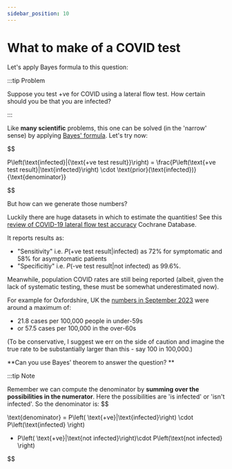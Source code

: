 ```yaml
---
sidebar_position: 10
---
```


# What to make of a COVID test

Let's apply Bayes formula to this question:

:::tip Problem

Suppose you test +ve for COVID using a lateral flow test.  How certain should you be that you are infected?

:::

Like **many scientific** problems, this one can be solved (in the 'narrow' sense) by applying [Bayes'
formula](./bayes.md).  Let's try now:

$$

P\left(\text{infected}|{\text{+ve test result}}\right) = \frac{P\left(\text{+ve test result}|\text{infected}\right) \cdot \text{prior}(\text{infected})}{\text{denominator}}

$$

But how can we generate those numbers?

Luckily there are huge datasets in which to estimate the quantities!  See this [review of COVID-19 lateral flow test accuracy](https://www.cochranelibrary.com/cdsr/doi/10.1002/14651858.CD013705.pub2/full) Cochrane Database.

It reports results as:

- "Sensitivity" i.e. $P(\text{+ve test result}|\text{infected})$ as 72% for symptomatic and 58% for asymptomatic patients
- "Specificitiy" i.e. $P(\text{-ve test result}|\text{not infected})$ as 99.6%.

Meanwhile, population COVID rates are still being reported (albeit, given the lack of systematic testing, these must be somewhat underestimated now).

For example for Oxfordshire, UK the [numbers in September 2023](https://www.oxfordshire.gov.uk/council/coronavirus-covid-19/latest-figures) were around a maximum of:

* 21.8 cases per 100,000 people in under-59s
* or 57.5 cases per 100,000 in the over-60s

(To be conservative, I suggest we err on the side of caution and imagine the true rate to be substantially larger than this - say 100 in 100,000.)

**Can you use Bayes' theorem to answer the question? **


:::tip Note

Remember we can compute the denominator by **summing over the possibilities in the numerator**.
Here the possibilities are 'is infected' or 'isn't infected'.  So the denominator is:
$$

\text{denominator}
= P\left( \text{+ve}|\text{infected}\right) \cdot P\left(\text{infected} \right)
+ P\left( \text{+ve}|\text{not infected}\right)\cdot P\left(\text{not infected} \right)

$$
